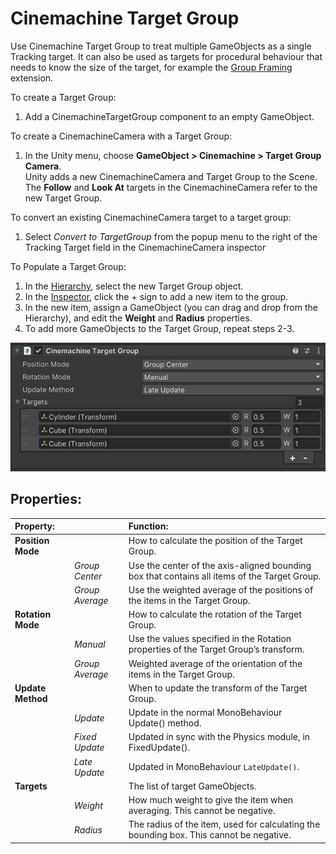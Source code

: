 # Cinemachine Target Group

Use Cinemachine Target Group to treat multiple GameObjects as a single Tracking target. It can also be used as targets for procedural behaviour that needs to know the size of the target, for example the [Group Framing](CinemachineGroupFraming.md) extension.

To create a Target Group:
1. Add a CinemachineTargetGroup component to an empty GameObject.

To create a CinemachineCamera with a Target Group:
1. In the Unity menu, choose __GameObject > Cinemachine > Target Group Camera__. <br/>Unity adds a new CinemachineCamera and Target Group to the Scene. The __Follow__ and __Look At__ targets in the CinemachineCamera refer to the new Target Group.

To convert an existing CinemachineCamera target to a target group:
1. Select _Convert to TargetGroup_ from the popup menu to the right of the Tracking Target field in the CinemachineCamera inspector


To Populate a Target Group:
1. In the [Hierarchy](https://docs.unity3d.com/Manual/Hierarchy.html), select the new Target Group object.
2. In the [Inspector](https://docs.unity3d.com/Manual/UsingTheInspector.html), click the + sign to add a new item to the group.
3. In the new item, assign a GameObject (you can drag and drop from the Hierarchy), and edit the __Weight__ and __Radius__ properties.
4. To add more GameObjects to the Target Group, repeat steps 2-3.

![Cinemachine Target Group with two targets](images/CinemachineTargetGroup.png)

## Properties:

| **Property:** || **Function:** |
|:---|:---|:---|
| __Position Mode__ || How to calculate the position of the Target Group. |
| | _Group Center_ | Use the center of the axis-aligned bounding box that contains all items of the Target Group. |
| | _Group Average_ | Use the weighted average of the positions of the items in the Target Group. |
| __Rotation Mode__ || How to calculate the rotation of the Target Group.  |
| | _Manual_ | Use the values specified in the Rotation properties of the Target Group’s transform. |
| | _Group Average_ | Weighted average of the orientation of the items in the Target Group. |
| __Update Method__ || When to update the transform of the Target Group. |
| | _Update_ | Update in the normal MonoBehaviour Update() method. |
| | _Fixed Update_ | Updated in sync with the Physics module, in FixedUpdate(). |
| | _Late Update_ | Updated in MonoBehaviour `LateUpdate()`. |
| __Targets__ || The list of target GameObjects. |
| | _Weight_ | How much weight to give the item when averaging. This cannot be negative. |
| | _Radius_ | The radius of the item, used for calculating the bounding box. This cannot be negative. |

